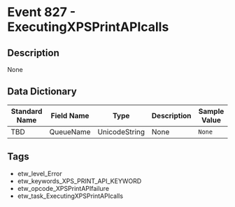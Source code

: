 # Event 827 - ExecutingXPSPrintAPIcalls

## Description
None

## Data Dictionary
|Standard Name|Field Name|Type|Description|Sample Value|
|---|---|---|---|---|
|TBD|QueueName|UnicodeString|None|`None`|

## Tags
* etw_level_Error
* etw_keywords_XPS_PRINT_API_KEYWORD
* etw_opcode_XPSPrintAPIfailure
* etw_task_ExecutingXPSPrintAPIcalls
